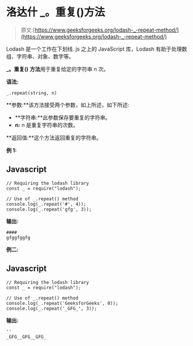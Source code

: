 # 洛达什 _。重复()方法

> 原文:[https://www.geeksforgeeks.org/lodash-_-repeat-method/](https://www.geeksforgeeks.org/lodash-_-repeat-method/)

Lodash 是一个工作在下划线. js 之上的 JavaScript 库，Lodash 有助于处理数组、字符串、对象、数字等。

**_。重复()** **方法**用于重复给定的字符串 n 次。

**语法:**

```
_.repeat(string, n)
```

**参数:**该方法接受两个参数，如上所述，如下所述:

*   **字符串:**此参数保存要重复的字符串。
*   **n:** n 是重复字符串的次数。

**返回值:**这个方法返回重复的字符串。

**例 1:**

## Javascript

```
// Requiring the lodash library  
const _ = require("lodash");  

// Use of _.repeat() method 
console.log(_.repeat('#', 4)); 
console.log(_.repeat('gfg', 3));
```

**输出:**

```
####
gfggfggfg

```

**例二:**

## Javascript

```
// Requiring the lodash library  
const _ = require("lodash");  

// Use of _.repeat() method 
console.log(_.repeat('GeeksforGeeks', 0)); 
console.log(_.repeat('_GFG_', 3));
```

**输出:**

```
''
_GFG__GFG__GFG_

```